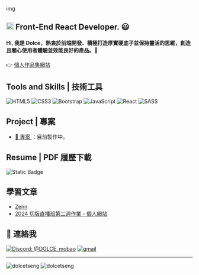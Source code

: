 img

<img src="https://firebasestorage.googleapis.com/v0/b/mobaocoffee.appspot.com/o/dolce-icon.png?alt=media&token=912fb687-58f4-49ef-b70b-40f4a34e504e" width=20px > Front-End React Developer. 😃
---
#### Hi, 我是 Dolce，熱衷於前端開發、積極打造厚實硬底子並保持靈活的思維，創造且關心使用者體驗並效能良好的產品。👋 <br/>

👉 <a href="https://dev.chloetseng.com/"> 個人作品集網站 </a> 

Tools and Skills | 技術工具
---
![HTML5](https://img.shields.io/badge/html5-%23E34F26.svg?style=for-the-badge&logo=html5&logoColor=white)
![CSS3](https://img.shields.io/badge/css3-%231572B6.svg?style=for-the-badge&logo=css3&logoColor=white)
![Bootstrap](https://img.shields.io/badge/bootstrap-%238511FA.svg?style=for-the-badge&logo=bootstrap&logoColor=white)
![JavaScript](https://img.shields.io/badge/javascript-%23323330.svg?style=for-the-badge&logo=javascript&logoColor=%23F7DF1E)
![React](https://img.shields.io/badge/react-%2320232a.svg?style=for-the-badge&logo=react&logoColor=%2361DAFB)
![SASS](https://img.shields.io/badge/SASS-hotpink.svg?style=for-the-badge&logo=SASS&logoColor=white)

Project | 專案
---
* <a href="#">🌱 專案 </a>：目前製作中。

Resume | PDF 履歷下載
---
<img alt="Static Badge" src="https://img.shields.io/badge/DOWNLOAD-8A2BE2">

學習文章
---
* [Zenn](https://zenn.dev/chloetseng)
* [2024 切版直播班第二週作業 - 個人網站](https://zenn.dev/chloetseng/articles/0182b6d0b6e464)

💬 連絡我
---
<a href="discordapp.com/users/1218426159423819809"><img src="https://img.shields.io/badge/%40dolce_mobao-Discord-8A2BE2" alt="Discord: @DOLCE_mobao"></a>
<a href="mailto:dolcetseng@gmail.com"><img src="https://img.shields.io/badge/Gmail-D14836?style=for-the-badge&logo=gmail&logoColor=white" alt="gmail" ></a>

---
<img align="top" src="https://github-readme-stats.vercel.app/api?username=dolcetseng&show_icons=true&theme=dark&title_color=d1d5ea&text_color=fcfcfc&border=true&locale=en" alt="dolcetseng" /> <img align="top" src="https://github-readme-stats.vercel.app/api/top-langs?username=dolcetseng&show_icons=true&locale=en&layout=compact&theme=dark" alt="dolcetseng" />

<!--
**ChloeTseng064/ChloeTseng064** is a ✨ _special_ ✨ repository because its `README.md` (this file) appears on your GitHub profile.

Here are some ideas to get you started:

- 🔭 I’m currently working on ...
- 🌱 I’m currently learning ...
- 👯 I’m looking to collaborate on ...
- 🤔 I’m looking for help with ...
- 💬 Ask me about ...
- 📫 How to reach me: ...
- 😄 Pronouns: ...
- ⚡ Fun fact: ...
-->
